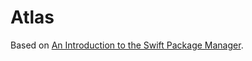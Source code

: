 # Atlas

Based on [An Introduction to the Swift Package Manager](https://www.raywenderlich.com:443/148832/introduction-swift-package-manager).
